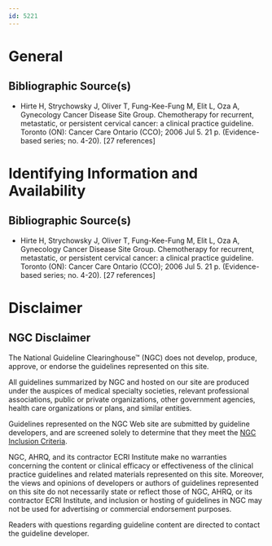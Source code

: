 ```yaml
---
id: 5221
---
```


# General

## Bibliographic Source(s)

- Hirte H, Strychowsky J, Oliver T, Fung-Kee-Fung M, Elit L, Oza A, Gynecology Cancer Disease Site Group. Chemotherapy for recurrent, metastatic, or persistent cervical cancer: a clinical practice guideline. Toronto (ON): Cancer Care Ontario (CCO); 2006 Jul 5. 21 p. (Evidence-based series; no. 4-20). [27 references]

# Identifying Information and Availability

## Bibliographic Source(s)

- Hirte H, Strychowsky J, Oliver T, Fung-Kee-Fung M, Elit L, Oza A, Gynecology Cancer Disease Site Group. Chemotherapy for recurrent, metastatic, or persistent cervical cancer: a clinical practice guideline. Toronto (ON): Cancer Care Ontario (CCO); 2006 Jul 5. 21 p. (Evidence-based series; no. 4-20). [27 references]

# Disclaimer

## NGC Disclaimer

The National Guideline Clearinghouse™ (NGC) does not develop, produce, approve, or endorse the guidelines represented on this site.

All guidelines summarized by NGC and hosted on our site are produced under the auspices of medical specialty societies, relevant professional associations, public or private organizations, other government agencies, health care organizations or plans, and similar entities.

Guidelines represented on the NGC Web site are submitted by guideline developers, and are screened solely to determine that they meet the [NGC Inclusion Criteria](/help-and-about/summaries/inclusion-criteria).

NGC, AHRQ, and its contractor ECRI Institute make no warranties concerning the content or clinical efficacy or effectiveness of the clinical practice guidelines and related materials represented on this site. Moreover, the views and opinions of developers or authors of guidelines represented on this site do not necessarily state or reflect those of NGC, AHRQ, or its contractor ECRI Institute, and inclusion or hosting of guidelines in NGC may not be used for advertising or commercial endorsement purposes.

Readers with questions regarding guideline content are directed to contact the guideline developer.

